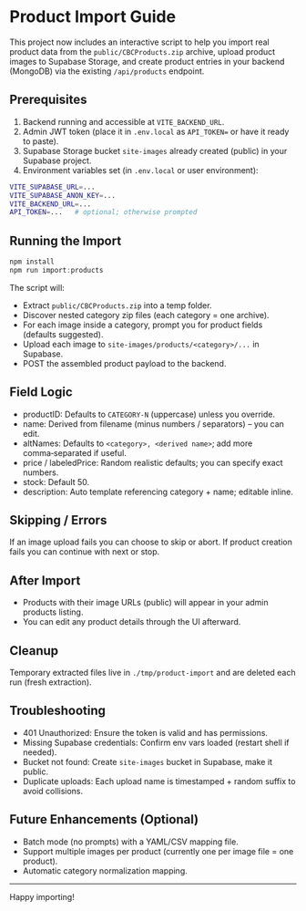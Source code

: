 # Product Import Guide

This project now includes an interactive script to help you import real product data from the `public/CBCProducts.zip` archive, upload product images to Supabase Storage, and create product entries in your backend (MongoDB) via the existing `/api/products` endpoint.

## Prerequisites

1. Backend running and accessible at `VITE_BACKEND_URL`.
2. Admin JWT token (place it in `.env.local` as `API_TOKEN=` or have it ready to paste).
3. Supabase Storage bucket `site-images` already created (public) in your Supabase project.
4. Environment variables set (in `.env.local` or user environment):

```bash
VITE_SUPABASE_URL=...
VITE_SUPABASE_ANON_KEY=...
VITE_BACKEND_URL=...
API_TOKEN=...   # optional; otherwise prompted
```

## Running the Import

```powershell
npm install
npm run import:products
```

The script will:

- Extract `public/CBCProducts.zip` into a temp folder.
- Discover nested category zip files (each category = one archive).
- For each image inside a category, prompt you for product fields (defaults suggested).
- Upload each image to `site-images/products/<category>/...` in Supabase.
- POST the assembled product payload to the backend.

## Field Logic

- productID: Defaults to `CATEGORY-N` (uppercase) unless you override.
- name: Derived from filename (minus numbers / separators) – you can edit.
- altNames: Defaults to `<category>, <derived name>`; add more comma‑separated if useful.
- price / labeledPrice: Random realistic defaults; you can specify exact numbers.
- stock: Default 50.
- description: Auto template referencing category + name; editable inline.

## Skipping / Errors

If an image upload fails you can choose to skip or abort. If product creation fails you can continue with next or stop.

## After Import

- Products with their image URLs (public) will appear in your admin products listing.
- You can edit any product details through the UI afterward.

## Cleanup

Temporary extracted files live in `./tmp/product-import` and are deleted each run (fresh extraction).

## Troubleshooting

- 401 Unauthorized: Ensure the token is valid and has permissions.
- Missing Supabase credentials: Confirm env vars loaded (restart shell if needed).
- Bucket not found: Create `site-images` bucket in Supabase, make it public.
- Duplicate uploads: Each upload name is timestamped + random suffix to avoid collisions.

## Future Enhancements (Optional)

- Batch mode (no prompts) with a YAML/CSV mapping file.
- Support multiple images per product (currently one per image file = one product).
- Automatic category normalization mapping.

---

Happy importing!
